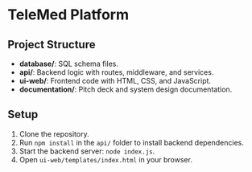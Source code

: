 # TeleMed Platform

## Project Structure
- **database/**: SQL schema files.
- **api/**: Backend logic with routes, middleware, and services.
- **ui-web/**: Frontend code with HTML, CSS, and JavaScript.
- **documentation/**: Pitch deck and system design documentation.

## Setup
1. Clone the repository.
2. Run `npm install` in the `api/` folder to install backend dependencies.
3. Start the backend server: `node index.js`.
4. Open `ui-web/templates/index.html` in your browser.

